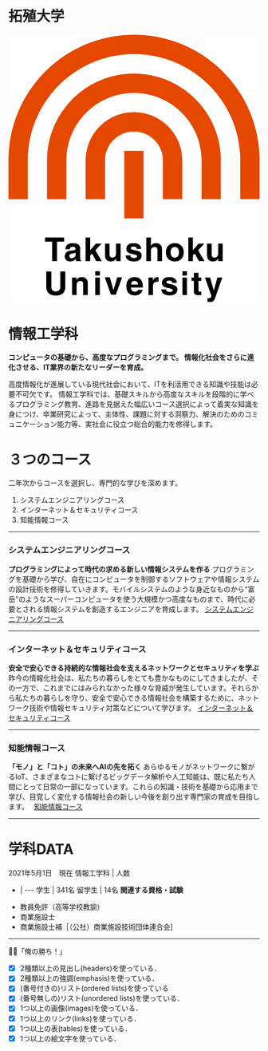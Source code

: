 # 拓殖大学
<!-- Markdown記法を使って学科の紹介ページを作る -->
![logo](logo.png)
# 情報工学科
****コンピュータの基礎から、高度なプログラミングまで。
情報化社会をさらに進化させる、IT業界の新たなリーダーを育成。****

高度情報化が進展している現代社会において、ITを利活用できる知識や技能は必要不可欠です。
情報工学科では、基礎スキルから高度なスキルを段階的に学べるプログラミング教育、進路を見据えた幅広いコース選択によって着実な知識を身につけ、卒業研究によって、主体性、課題に対する洞察力、解決のためのコミュニケーション能力等、実社会に役立つ総合的能力を修得します。
# ３つのコース
二年次からコースを選択し、専門的な学びを深めます。
1. システムエンジニアリングコース
2. インターネット＆セキュリティコース
3. 知能情報コース
***
### システムエンジニアリングコース
**プログラミングによって時代の求める新しい情報システムを作る**
プログラミングを基礎から学び、自在にコンピュータを制御するソフトウェアや情報システムの設計技術を修得していきます。モバイルシステムのような身近なものから“富岳”のようなスーパーコンピュータを使う大規模かつ高度なものまで、時代に必要とされる情報システムを創造するエンジニアを育成します。
[システムエンジニアリングコース](https://feng.takushoku-u.ac.jp/composition/cs.html#anchor01)
***
### インターネット＆セキュリティコース
**安全で安心できる持続的な情報社会を支えるネットワークとセキュリティを学ぶ**
昨今の情報化社会は、私たちの暮らしをとても豊かなものにしてきましたが、その一方で、これまでにはみられなかった様々な脅威が発生しています。それらから私たちの暮らしを守り、安全で安心できる情報社会を構築するために、ネットワーク技術や情報セキュリティ対策などについて学びます。
[インターネット＆セキュリティコース](https://feng.takushoku-u.ac.jp/composition/cs.html#anchor02)
***
### 知能情報コース
**「モノ」と「コト」の未来へAIの先を拓く**
あらゆるモノがネットワークに繋がるIoT、さまざまなコトに繋げるビッグデータ解析や人工知能は、既に私たち人間にとって日常の一部になっています。これらの知識・技術を基礎から応用まで学び、目覚しく変化する情報社会の新しい今後を創り出す専門家の育成を目指します。　
[知能情報コース](https://feng.takushoku-u.ac.jp/composition/cs.html#anchor03)
***
# 学科DATA
2021年5月1日　現在
情報工学科 | 人数
- | ---
学生 | 341名
留学生 | 14名
**関連する資格・試験**
* 教員免許（高等学校教諭）
* 商業施設士
* 商業施設士補［（公社）商業施設技術団体連合会]
***
:punch::smile:「俺の勝ち！」

<!-- この部分より上に記述を追加して下のチェックボックスで確認する -->
- [x] 2種類以上の見出し(headers)を使っている．
- [x] 2種類以上の強調(emphasis)を使っている．
- [x] (番号付きの)リスト(ordered lists)を使っている
- [x] (番号無しの)リスト(unordered lists)を使っている．
- [x] 1つ以上の画像(images)を使っている．
- [x] 1つ以上のリンク(links)を使っている．
- [x] 1つ以上の表(tables)を使っている．
- [x] 1つ以上の絵文字を使っている．
